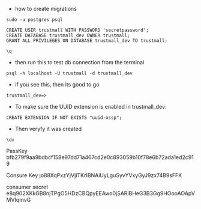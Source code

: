 - how to create migrations

``sudo -u postgres psql``
```
CREATE USER trustmall WITH PASSWORD 'secretpassword';
CREATE DATABASE trustmall_dev OWNER trustmall;
GRANT ALL PRIVILEGES ON DATABASE trustmall_dev TO trustmall;
```

``\q``

- then run this to test db connection from the terminal

``psql -h localhost -U trustmall -d trustmall_dev``

- if you see this, then its good to go

``trustmall_dev=>``

- To make sure the UUID extension is enabled in trustmall_dev:

``CREATE EXTENSION IF NOT EXISTS "uuid-ossp";``

- Then veryfy it was created

``\dx``



PassKey bfb279f9aa9bdbcf158e97dd71a467cd2e0c893059b10f78e6b72ada1ed2c919

Consure Key jo88XqPxzYjVjITKrIBNAiUyLguSyvYVxyGyJ9zx74B9sFFK

consumer secret e8q902XKkGB8njTPgO5HDzCBQpyEEAwo0jSARlBHeG3B3Gg9HOooAOApVMVIqmvG
